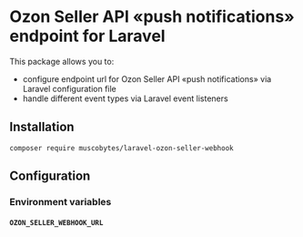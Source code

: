 # Ozon Seller API «push notifications» endpoint for Laravel

This package allows you to:
 - configure endpoint url for Ozon Seller API «push notifications» via Laravel configuration file
 - handle different event types via Laravel event listeners

## Installation

```shell
composer require muscobytes/laravel-ozon-seller-webhook
```

## Configuration

### Environment variables

#### `OZON_SELLER_WEBHOOK_URL`

